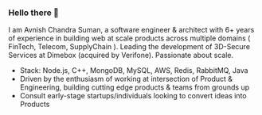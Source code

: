 ### Hello there 👋

<!--
**avnishit/avnishit** is a ✨ _special_ ✨ repository because its `README.md` (this file) appears on your GitHub profile.

Here are some ideas to get you started:

- 🔭 I’m currently working on ...
- 🌱 I’m currently learning ...
- 👯 I’m looking to collaborate on ...
- 🤔 I’m looking for help with ...
- 💬 Ask me about ...
- 📫 How to reach me: ...
- 😄 Pronouns: ...
- ⚡ Fun fact: ...
-->

I am Avnish Chandra Suman, a software engineer & architect with 6+ years of experience in building web at scale products across multiple domains ( FinTech, Telecom, SupplyChain ). Leading the development of 3D-Secure Services at Dimebox (acquired by Verifone). Passionate about scale.
- Stack: Node.js, C++, MongoDB, MySQL, AWS, Redis, RabbitMQ, Java
- Driven by the enthusiasm of working at intersection of Product & Engineering, building cutting edge products & teams from grounds up
- Consult early-stage startups/individuals looking to convert ideas into Products
